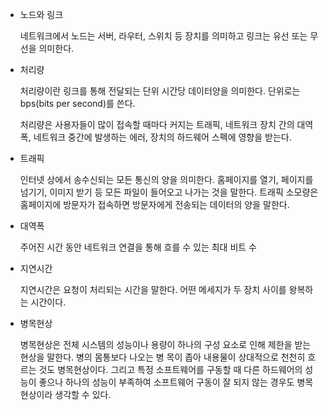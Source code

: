 * 노드와 링크

    네트워크에서 노드는 서버, 라우터, 스위치 등 장치를 의미하고 링크는 유선 또는 무선을 의미한다.

* 처리량

    처리량이란 링크를 통해 전달되는 단위 시간당 데이터양을 의미한다. 단위로는 bps(bits per second)를 쓴다.

    처리량은 사용자들이 많이 접속할 때마다 커지는 트래픽, 네트워크 장치 간의 대역폭, 네트워크 중간에 발생하는 에러, 장치의 하드웨어 스펙에 영향을 받는다.

* 트래픽

    인터넷 상에서 송수신되는 모든 통신의 양을 의미한다. 홈페이지를 열기, 페이지를 넘기기, 이미지 받기 등 모든 파일이 들어오고 나가는 것을 말한다. 트래픽 소모량은 홈페이지에 방문자가 접속하면 방문자에게 전송되는 데이터의 양을 말한다.

* 대역폭

    주어진 시간 동안 네트워크 연결을 통해 흐를 수 있는 최대 비트 수

* 지연시간

    지연시간은 요청이 처리되는 시간을 말한다. 어떤 메세지가 두 장치 사이를 왕복하는 시간이다.

* 병목현상

    병목현상은 전체 시스템의 성능이나 용량이 하나의 구성 요소로 인해 제한을 받는 현상을 말한다. 병의 몸통보다 나오는 병 목이 좁아 내용물이 상대적으로 천천히 흐르는 것도 병목현상이다. 그리고 특정 소프트웨어를 구동할 때 다른 하드웨어의 성능이 좋으나 하나의 성능이 부족하여 소프트웨어 구동이 잘 되지 않는 경우도 병목현상이라 생각할 수 있다.